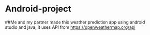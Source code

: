 # Android-project
##Me and my partner made this weather prediction app using android studio and java, it uses API from https://openweathermap.org/api

